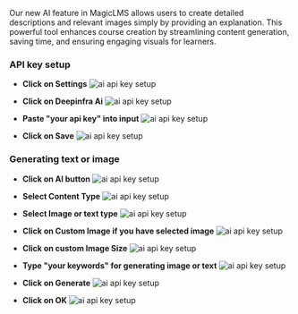 
Our new AI feature in MagicLMS allows users to create detailed descriptions and relevant images simply by providing an explanation. 
This powerful tool enhances course creation by streamlining content generation, saving time, and ensuring engaging visuals for learners.

### API key setup


- **Click on Settings**
![ai api key setup](https://cdn.imjol.com/MagicLMS/Docs/ai%20key%20setup%20%26%20text%20or%20image%20generating/Step1.png)


- **Click on Deepinfra Ai**
![ai api key setup](https://cdn.imjol.com/MagicLMS/Docs/ai%20key%20setup%20%26%20text%20or%20image%20generating/Step2.png)

- **Paste "your api key" into input**
![ai api key setup](https://cdn.imjol.com/MagicLMS/Docs/ai%20key%20setup%20%26%20text%20or%20image%20generating/Step3.png)

- **Click on Save**
![ai api key setup](https://cdn.imjol.com/MagicLMS/Docs/ai%20key%20setup%20%26%20text%20or%20image%20generating/Step4.png)

### Generating text or image

- **Click on AI button**
![ai api key setup](https://cdn.imjol.com/MagicLMS/Docs/ai%20key%20setup%20%26%20text%20or%20image%20generating/Step5.png)

- **Select Content Type**
![ai api key setup](https://cdn.imjol.com/MagicLMS/Docs/ai%20key%20setup%20%26%20text%20or%20image%20generating/Step6.png)

- **Select Image or text type**
![ai api key setup](https://cdn.imjol.com/MagicLMS/Docs/ai%20key%20setup%20%26%20text%20or%20image%20generating/Step7.png)

- **Click on Custom Image if you have selected image**
![ai api key setup](https://cdn.imjol.com/MagicLMS/Docs/ai%20key%20setup%20%26%20text%20or%20image%20generating/Step8.png)

- **Click on custom Image Size**
![ai api key setup](https://cdn.imjol.com/MagicLMS/Docs/ai%20key%20setup%20%26%20text%20or%20image%20generating/Step9.png)

- **Type "your keywords" for generating image or text**
![ai api key setup](https://cdn.imjol.com/MagicLMS/Docs/ai%20key%20setup%20%26%20text%20or%20image%20generating/Step10.png)

- **Click on Generate**
![ai api key setup](https://cdn.imjol.com/MagicLMS/Docs/ai%20key%20setup%20%26%20text%20or%20image%20generating/Step11.png)

- **Click on OK**
![ai api key setup](https://cdn.imjol.com/MagicLMS/Docs/ai%20key%20setup%20%26%20text%20or%20image%20generating/Step12.png)
<br/>
